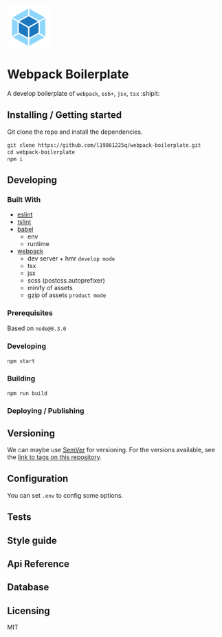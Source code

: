 <img src="./logo.svg" width="100" />

# Webpack Boilerplate

A develop boilerplate of `webpack`, `es6+`, `jsx`, `tsx` :shipit:

## Installing / Getting started

Git clone the repo and install the dependencies.

```shell
git clone https://github.com/l19861225q/webpack-boilerplate.git
cd webpack-boilerplate
npm i
```

## Developing

### Built With
- [eslint](https://eslint.org)
- [tslint](https://palantir.github.io/tslint)
- [babel](https://babeljs.io)
  - env
  - runtime
- [webpack](https://webpack.js.org)
  - dev server + hmr `develop mode`
  - tsx
  - jsx
  - scss (postcss.autoprefixer)
  - minify of assets
  - gzip of assets `product mode`

### Prerequisites
Based on `node@8.3.0`

### Developing

```shell
npm start
```

### Building

```shell
npm run build
```

### Deploying / Publishing

## Versioning

We can maybe use [SemVer](http://semver.org) for versioning. For the versions available, see the [link to tags on this repository](https://github.com/l19861225q/webpack-boilerplate/tags).

## Configuration

You can set `.env` to config some options.

## Tests

## Style guide

## Api Reference

## Database

## Licensing

MIT
